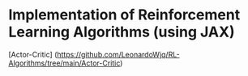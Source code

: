 # Implementation of Reinforcement Learning Algorithms (using JAX)
[Actor-Critic] (https://github.com/LeonardoWjq/RL-Algorithms/tree/main/Actor-Critic)
